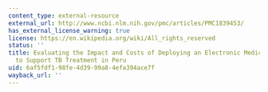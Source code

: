 ```yaml
---
content_type: external-resource
external_url: http://www.ncbi.nlm.nih.gov/pmc/articles/PMC1839453/
has_external_license_warning: true
license: https://en.wikipedia.org/wiki/All_rights_reserved
status: ''
title: Evaluating the Impact and Costs of Deploying an Electronic Medical Record System
  to Support TB Treatment in Peru
uid: 6af5fdf1-98fe-4d39-99a8-4efa394ace7f
wayback_url: ''
---
```

